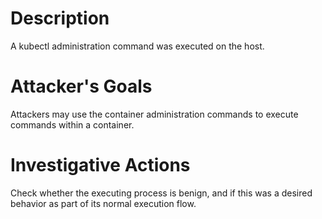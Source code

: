 # Description
A kubectl administration command was executed on the host.
# Attacker's Goals
Attackers may use the container administration commands to execute commands within a container.
# Investigative Actions
Check whether the executing process is benign, and if this was a desired behavior as part of its normal execution flow.
